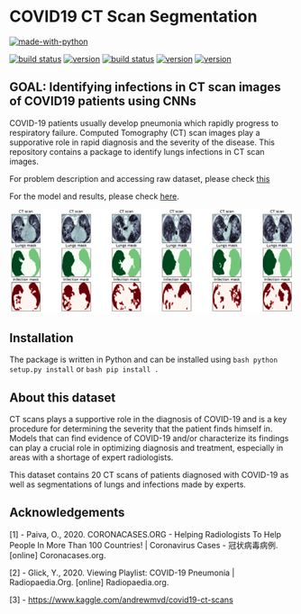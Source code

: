 # COVID19 CT Scan Segmentation

[![made-with-python](http://ForTheBadge.com/images/badges/made-with-python.svg)](https://www.python.org/)

[![build status](https://img.shields.io/badge/build-passing-green.svg)]()
[![version](https://img.shields.io/badge/tensorflow-v1.15.0-yellow.svg)](https://github.com/tensorflow/tensorflow/releases)
[![build status](https://img.shields.io/badge/opencv-v4.2.0.34-red.svg)](https://pypi.org/project/opencv-python/)
[![version](https://img.shields.io/badge/nibabel-v2.3.2-cyan.svg)](https://nipy.org/nibabel/)
[![version](https://img.shields.io/badge/keras-2.3.1-green.svg)](https://pypi.org/project/Keras/)



## GOAL: Identifying infections in CT scan images of COVID19 patients using CNNs

COVID-19 patients usually develop pneumonia which rapidly progress to respiratory failure. Computed Tomography (CT) scan images play a supporative role in rapid diagnosis and the severity of the disease. This repository contains a package to identify lungs infections in CT scan images. 

For problem description and accessing raw dataset, please check [this](https://www.kaggle.com/andrewmvd/covid19-ct-scans)

For the model and results, please check [here](https://chuckyee.github.io/cardiac-segmentation/).

![Sample CT Scan Segmented](https://github.com/Mahmood-Hoseini/COVID19-CT-Scan-Segmentation/blob/master/outputs/ct-scan_sample-images.png)

## Installation

The package is written in Python and can be installed using ```bash python setup.py install``` or ```bash pip install .```

## About this dataset
CT scans plays a supportive role in the diagnosis of COVID-19 and is a key procedure for determining the severity that the patient finds himself in.
Models that can find evidence of COVID-19 and/or characterize its findings can play a crucial role in optimizing diagnosis and treatment, especially in areas with a shortage of expert radiologists.

This dataset contains 20 CT scans of patients diagnosed with COVID-19 as well as segmentations of lungs and infections made by experts.

## Acknowledgements

[1] - Paiva, O., 2020. CORONACASES.ORG - Helping Radiologists To Help People In More Than 100 Countries! | Coronavirus Cases - 冠状病毒病例. [online] Coronacases.org.

[2] - Glick, Y., 2020. Viewing Playlist: COVID-19 Pneumonia | Radiopaedia.Org. [online] Radiopaedia.org.

[3] - https://www.kaggle.com/andrewmvd/covid19-ct-scans

